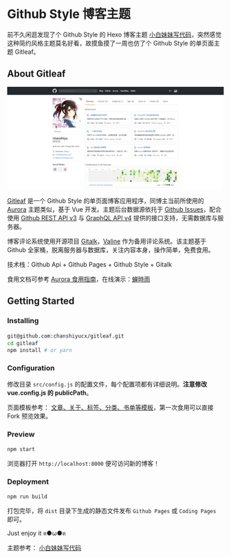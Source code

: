 # Github Style 博客主题

前不久闲逛发现了个 Github Style 的 Hexo 博客主题 [小白妹妹写代码](https://sabrinaluo.github.io/tech/)，突然感觉这种简约风格主题莫名好看，故摸鱼摸了一周也仿了个 Github Style 的单页面主题 Gitleaf。

## About Gitleaf

![Gitleaf](/IMAGES/2019/Github-Style-博客主题/Github_Style_博客主题.png)

[Gitleaf](https://github.com/chanshiyucx/gitleaf) 是一个 Github Style 的单页面博客应用程序，同博主当前所使用的 [Aurora](https://github.com/chanshiyucx/aurora) 主题类似，基于 Vue 开发。主题后台数据源依托于 [Github Issues](https://developer.github.com/v3/issues/)，配合使用 [Github REST API v3](https://developer.github.com/v3/) 与 [GraphQL API v4](https://developer.github.com/v4/) 提供的接口支持，无需数据库与服务器。

博客评论系统使用开源项目 [Gitalk](https://github.com/gitalk/gitalk)，[Valine](https://valine.js.org/) 作为备用评论系统。该主题基于 Github 全家桶，脱离服务器与数据库，关注内容本身，操作简单，免费食用。

技术栈：Github Api + Github Pages + Github Style + Gitalk

食用文档可参考 [Aurora 食用指南](https://chanshiyu.com/#/post/41)，在线演示：[蝉時雨](https://chanshiyu.com/treasure/gitleaf)

## Getting Started

### Installing

```bash
git@github.com:chanshiyucx/gitleaf.git
cd gitleaf
npm install # or yarn
```

### Configuration

修改目录 `src/config.js` 的配置文件，每个配置项都有详细说明。**注意修改 vue.config.js 的 publicPath**。

页面模板参考： [文章、关于、标签、分类、书单等模板](https://github.com/chanshiyucx/Blog/issues)，第一次食用可以直接 Fork 预览效果。

### Preview

```bash
npm start
```

浏览器打开 `http://localhost:8000` 便可访问新的博客！

### Deployment

```bash
npm run build
```

打包完毕，将 `dist` 目录下生成的静态文件发布 `Github Pages` 或 `Coding Pages` 即可。

Just enjoy it ฅ●ω●ฅ

主题参考：
[小白妹妹写代码](https://sabrinaluo.github.io/tech/)
